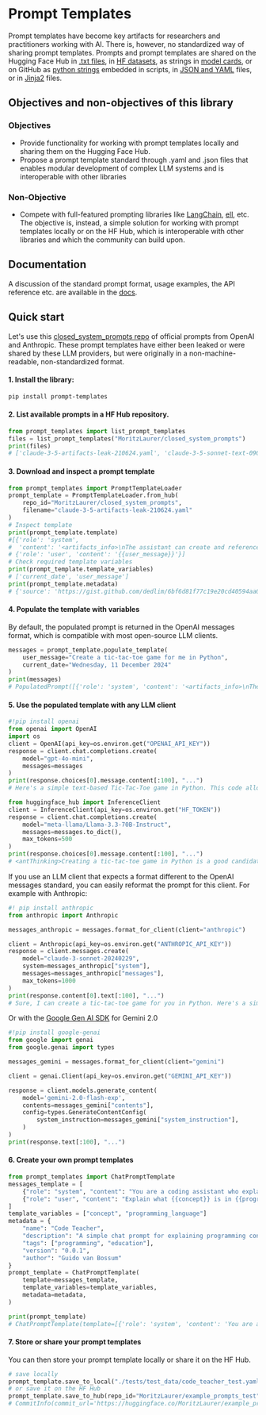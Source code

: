 # Prompt Templates

Prompt templates have become key artifacts for researchers and practitioners working with AI. There is, however, no standardized way of sharing prompt templates. Prompts and prompt templates are shared on the Hugging Face Hub in [.txt files](https://huggingface.co/HuggingFaceFW/fineweb-edu-classifier/blob/main/utils/prompt.txt), in [HF datasets](https://huggingface.co/datasets/fka/awesome-chatgpt-prompts), as strings in [model cards](https://huggingface.co/OpenGVLab/InternVL2-8B#grounding-benchmarks), or on GitHub as [python strings](https://github.com/huggingface/cosmopedia/tree/main/prompts) embedded in scripts, in [JSON and YAML](https://github.com/hwchase17/langchain-hub/blob/master/prompts/README.md) files, or in [Jinja2](https://github.com/argilla-io/distilabel/tree/main/src/distilabel/steps/tasks/templates) files. 



## Objectives and non-objectives of this library
### Objectives
- Provide functionality for working with prompt templates locally and sharing them on the Hugging Face Hub. 
- Propose a prompt template standard through .yaml and .json files that enables modular development of complex LLM systems and is interoperable with other libraries
### Non-Objective 
- Compete with full-featured prompting libraries like [LangChain](https://github.com/langchain-ai/langchain), [ell](https://docs.ell.so/reference/index.html), etc. The objective is, instead, a simple solution for working with prompt templates locally or on the HF Hub, which is interoperable with other libraries and which the community can build upon.


## Documentation

A discussion of the standard prompt format, usage examples, the API reference etc. are available in the [docs](https://moritzlaurer.github.io/prompt_templates/).


## Quick start

Let's use this [closed_system_prompts repo](https://huggingface.co/MoritzLaurer/closed_system_prompts) of official prompts from OpenAI and Anthropic. These prompt templates have either been leaked or were shared by these LLM providers, but were originally in a non-machine-readable, non-standardized format.


#### 1. Install the library:

```bash
pip install prompt-templates
```


#### 2. List available prompts in a HF Hub repository. 

```python
from prompt_templates import list_prompt_templates
files = list_prompt_templates("MoritzLaurer/closed_system_prompts")
print(files)
# ['claude-3-5-artifacts-leak-210624.yaml', 'claude-3-5-sonnet-text-090924.yaml', 'claude-3-5-sonnet-text-image-090924.yaml', 'openai-metaprompt-audio.yaml', 'openai-metaprompt-text.yaml']
```

#### 3. Download and inspect a prompt template

```python
from prompt_templates import PromptTemplateLoader
prompt_template = PromptTemplateLoader.from_hub(
    repo_id="MoritzLaurer/closed_system_prompts",
    filename="claude-3-5-artifacts-leak-210624.yaml"
)
# Inspect template
print(prompt_template.template)
#[{'role': 'system',
#  'content': '<artifacts_info>\nThe assistant can create and reference artifacts ...'},
# {'role': 'user', 'content': '{{user_message}}'}]
# Check required template variables
print(prompt_template.template_variables)
# ['current_date', 'user_message']
print(prompt_template.metadata)
# {'source': 'https://gist.github.com/dedlim/6bf6d81f77c19e20cd40594aa09e3ecd'}
```


#### 4. Populate the template with variables
By default, the populated prompt is returned in the OpenAI messages format, which is compatible with most open-source LLM clients.

```python
messages = prompt_template.populate_template(
    user_message="Create a tic-tac-toe game for me in Python",
    current_date="Wednesday, 11 December 2024"
)
print(messages)
# PopulatedPrompt([{'role': 'system', 'content': '<artifacts_info>\nThe assistant can create and reference artifacts during conversations. Artifacts are ...'}, {'role': 'user', 'content': 'Create a tic-tac-toe game for me in Python'}])
```

#### 5. Use the populated template with any LLM client

```python
#!pip install openai
from openai import OpenAI
import os
client = OpenAI(api_key=os.environ.get("OPENAI_API_KEY"))
response = client.chat.completions.create(
    model="gpt-4o-mini",
    messages=messages
)
print(response.choices[0].message.content[:100], "...")
# Here's a simple text-based Tic-Tac-Toe game in Python. This code allows two players to take turns pl ...
```

```python
from huggingface_hub import InferenceClient
client = InferenceClient(api_key=os.environ.get("HF_TOKEN"))
response = client.chat.completions.create(
    model="meta-llama/Llama-3.3-70B-Instruct", 
    messages=messages.to_dict(),
    max_tokens=500
)
print(response.choices[0].message.content[:100], "...")
# <antThinking>Creating a tic-tac-toe game in Python is a good candidate for an artifact. It's a self- ...
```

If you use an LLM client that expects a format different to the OpenAI messages standard, you can easily reformat the prompt for this client. For example with Anthropic:

```python
#! pip install anthropic
from anthropic import Anthropic

messages_anthropic = messages.format_for_client(client="anthropic")

client = Anthropic(api_key=os.environ.get("ANTHROPIC_API_KEY"))
response = client.messages.create(
    model="claude-3-sonnet-20240229",
    system=messages_anthropic["system"],
    messages=messages_anthropic["messages"],
    max_tokens=1000
)
print(response.content[0].text[:100], "...")
# Sure, I can create a tic-tac-toe game for you in Python. Here's a simple implementation: ...
```

Or with the [Google Gen AI SDK](https://github.com/googleapis/python-genai) for Gemini 2.0

```python
#!pip install google-genai
from google import genai
from google.genai import types

messages_gemini = messages.format_for_client(client="gemini")

client = genai.Client(api_key=os.environ.get("GEMINI_API_KEY"))

response = client.models.generate_content(
    model='gemini-2.0-flash-exp',
    contents=messages_gemini["contents"],
    config=types.GenerateContentConfig(
        system_instruction=messages_gemini["system_instruction"],
    )
)
print(response.text[:100], "...")
```


#### 6. Create your own prompt templates

```python
from prompt_templates import ChatPromptTemplate
messages_template = [
    {"role": "system", "content": "You are a coding assistant who explains concepts clearly and provides short examples."},
    {"role": "user", "content": "Explain what {{concept}} is in {{programming_language}}."}
]
template_variables = ["concept", "programming_language"]
metadata = {
    "name": "Code Teacher",
    "description": "A simple chat prompt for explaining programming concepts with examples",
    "tags": ["programming", "education"],
    "version": "0.0.1",
    "author": "Guido van Bossum"
}
prompt_template = ChatPromptTemplate(
    template=messages_template,
    template_variables=template_variables,
    metadata=metadata,
)

print(prompt_template)
# ChatPromptTemplate(template=[{'role': 'system', 'content': 'You are a coding a..., template_variables=['concept', 'programming_language'], metadata={'name': 'Code Teacher', 'description': 'A simple ..., client_parameters={}, custom_data={}, populator_type='double_brace', populator=<prompt_templates.prompt_templates.DoubleBracePopu...)
```

#### 7. Store or share your prompt templates
You can then store your prompt template locally or share it on the HF Hub.

```python
# save locally
prompt_template.save_to_local("./tests/test_data/code_teacher_test.yaml")
# or save it on the HF Hub
prompt_template.save_to_hub(repo_id="MoritzLaurer/example_prompts_test", filename="code_teacher_test.yaml", create_repo=True)
# CommitInfo(commit_url='https://huggingface.co/MoritzLaurer/example_prompts_test/commit/4cefd2c94f684f9bf419382f96b36692cd175e84', commit_message='Upload prompt template code_teacher_test.yaml', commit_description='', oid='4cefd2c94f684f9bf419382f96b36692cd175e84', pr_url=None, repo_url=RepoUrl('https://huggingface.co/MoritzLaurer/example_prompts_test', endpoint='https://huggingface.co', repo_type='model', repo_id='MoritzLaurer/example_prompts_test'), pr_revision=None, pr_num=None)
```


